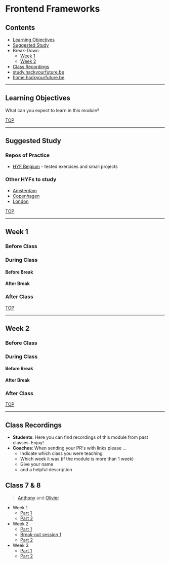# Frontend Frameworks

## Contents

- [Learning Objectives](#learning-objectives)
- [Suggested Study](#suggested-study)
- Break-Down
  - [Week 1](#week-1)
  - [Week 2](#week-2)
- [Class Recordings](#class-recordings)
- [study.hackyourfuture.be](https://study.hackyourfuture.be)
- [home.hackyourfuture.be](https://home.hackyourfuture.be/)

---

## Learning Objectives

What can you expect to learn in this module?

[TOP](#frontend-frameworks)

---

## Suggested Study

### Repos of Practice

- [HYF Belgium](https://github.com/HackYourFutureBelgium/react) - tested exercises and small projects

### Other HYFs to study

- [Amsterdam](https://github.com/HackYourFuture/React)
- [Copenhagen](https://github.com/HackYourFuture-CPH/React)
- [London](https://syllabus.codeyourfuture.io/react/index/)

[TOP](#frontend-frameworks)

---

## Week 1

### Before Class

### During Class

#### Before Break

#### After Break

### After Class

[TOP](#frontend-frameworks)

---

## Week 2

### Before Class

### During Class

#### Before Break

#### After Break

### After Class

[TOP](#frontend-frameworks)

---

## Class Recordings

- **Students**: Here you can find recordings of this module from past classes. Enjoy!
- **Coaches**: When sending your PR's with links please ...
  - Indicate which class you were teaching
  - Which week it was (if the module is more than 1 week)
  - Give your name
  - and a helpful description

## Class 7 & 8

> [Anthony](https://github.com/Toinne) and [Olivier](https://github.com/xurei)

- Week 1
  - [Part 1](https://vimeo.com/429603081)
  - [Part 2](https://vimeo.com/429603310)
- Week 2
  - [Part 1](https://vimeo.com/431190348)
  - [Break-out session 1](https://vimeo.com/431187975/c2bf7158dc)
  - [Part 2](https://vimeo.com/431206655)
- Week 3
  - [Part 1](https://vimeo.com/433319666)
  - [Part 2](https://vimeo.com/433339011)
